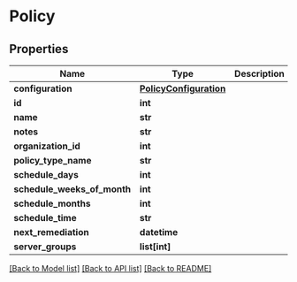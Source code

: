 # Policy

## Properties
Name | Type | Description | Notes
------------ | ------------- | ------------- | -------------
**configuration** | [**PolicyConfiguration**](PolicyConfiguration.md) |  | 
**id** | **int** |  | [optional] 
**name** | **str** |  | 
**notes** | **str** |  | 
**organization_id** | **int** |  | 
**policy_type_name** | **str** |  | 
**schedule_days** | **int** |  | 
**schedule_weeks_of_month** | **int** |  | [optional] 
**schedule_months** | **int** |  | [optional] 
**schedule_time** | **str** |  | 
**next_remediation** | **datetime** |  | [optional] 
**server_groups** | **list[int]** |  | 

[[Back to Model list]](../README.md#documentation-for-models) [[Back to API list]](../README.md#documentation-for-api-endpoints) [[Back to README]](../README.md)

